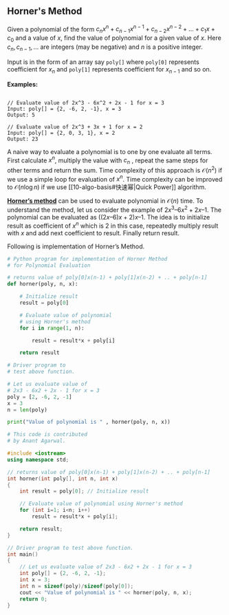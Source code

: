 ## Horner's Method

Given a polynomial of the form $c_{n}x^{n} + c_{n-1}x^{n-1} + c_{n-2}x^{n-2} + … + c_{1}x + c_{0}$ and a value of $x$, find the value of polynomial for a given value of $x$. Here $c_{n}, c_{n-1}, ...$ are integers (may be negative) and $n$ is a positive integer.  

Input is in the form of an array say `poly[]` where `poly[0]` represents coefficient for $x_{n}$ and `poly[1]` represents coefficient for $x_{n-1}$ and so on.  

**Examples:** 
```

// Evaluate value of 2x^3 - 6x^2 + 2x - 1 for x = 3
Input: poly[] = {2, -6, 2, -1}, x = 3
Output: 5

// Evaluate value of 2x^3 + 3x + 1 for x = 2
Input: poly[] = {2, 0, 3, 1}, x = 2
Output: 23
```

A naive way to evaluate a polynomial is to one by one evaluate all terms. First calculate $x^{n}$, multiply the value with $c_{n}$ , repeat the same steps for other terms and return the sum. Time complexity of this approach is $\mathcal{O}(n^{2})$ if we use a simple loop for evaluation of $x^{n}$. Time complexity can be improved to $\mathcal{O}(n\log n)$ if we use [[10-algo-basis#快速幂|Quick Power]] algorithm.  

[**Horner’s method**](http://en.wikipedia.org/wiki/Horner%27s_method) can be used to evaluate polynomial in $\mathcal{O}(n)$ time. To understand the method, let us consider the example of $2x^3 – 6x^2 + 2x – 1$. The polynomial can be evaluated as $((2x – 6)x + 2)x – 1$. The idea is to initialize result as coefficient of $x^n$ which is 2 in this case, repeatedly multiply result with $x$ and add next coefficient to result. Finally return result.  

Following is implementation of Horner’s Method.

```python
# Python program for implementation of Horner Method 
# for Polynomial Evaluation

# returns value of poly[0]x(n-1) + poly[1]x(n-2) + .. + poly[n-1]
def horner(poly, n, x):

	# Initialize result
	result = poly[0] 

	# Evaluate value of polynomial
	# using Horner's method
	for i in range(1, n):

		result = result*x + poly[i]

	return result

# Driver program to
# test above function.

# Let us evaluate value of
# 2x3 - 6x2 + 2x - 1 for x = 3
poly = [2, -6, 2, -1]
x = 3
n = len(poly)

print("Value of polynomial is " , horner(poly, n, x))

# This code is contributed
# by Anant Agarwal.

```

```cpp
#include <iostream> 
using namespace std; 

// returns value of poly[0]x(n-1) + poly[1]x(n-2) + .. + poly[n-1] 
int horner(int poly[], int n, int x) 
{ 
	int result = poly[0]; // Initialize result 

	// Evaluate value of polynomial using Horner's method 
	for (int i=1; i<n; i++) 
		result = result*x + poly[i]; 

	return result; 
} 

// Driver program to test above function. 
int main() 
{ 
	// Let us evaluate value of 2x3 - 6x2 + 2x - 1 for x = 3 
	int poly[] = {2, -6, 2, -1}; 
	int x = 3; 
	int n = sizeof(poly)/sizeof(poly[0]); 
	cout << "Value of polynomial is " << horner(poly, n, x); 
	return 0; 
} 

```